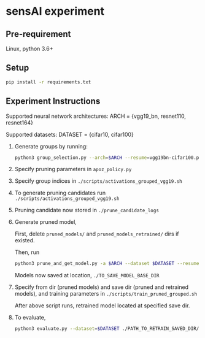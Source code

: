 # sensAI experiment

## Pre-requirement

Linux, python 3.6+

## Setup

```bash
pip install -r requirements.txt
```

## Experiment Instructions

Supported neural network architectures: ARCH = {vgg19_bn, resnet110, resnet164}

Supported datasets: DATASET = {cifar10, cifar100}


1. Generate groups by running:

   ```bash
   python3 group_selection.py --arch=$ARCH --resume=vgg19bn-cifar100.pth.tar --dataset=$DATASET --ngroups=10
   ```

2. Specify pruning parameters in `apoz_policy.py`

3. Specify group indices in `./scripts/activations_grouped_vgg19.sh`

4. To generate pruning candidates run `./scripts/activations_grouped_vgg19.sh`

5. Pruning candidate now stored in `./prune_candidate_logs`

6. Generate pruned model, 
   
   First, delete `pruned_models/` and `pruned_models_retrained/` dirs if existed.

   Then, run

   ```bash
   python3 prune_and_get_model.py -a $ARCH --dataset $DATASET --resume ./checkpoint_bearclaw.pth.tar  -c ./prune_candidate_logs/ -s ./TO_SAVE_MODEL_BASE_DIR
   ```

   Models now saved at location, `./TO_SAVE_MODEL_BASE_DIR`

7. Specify from dir (pruned models) and save dir (pruned and retrained models), and training parameters in `./scripts/train_pruned_grouped.sh`

   After above script runs, retrained model located at specified save dir.

8. To evaluate,

   ```bash
   python3 evaluate.py --dataset=$DATASET ./PATH_TO_RETRAIN_SAVED_DIR/ --test-batch 128
   ```
